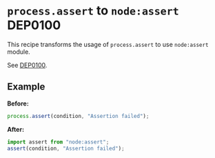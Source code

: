 # `process.assert` to `node:assert` DEP0100

This recipe transforms the usage of `process.assert` to use `node:assert` module.

See [DEP0100](https://nodejs.org/api/deprecations.html#DEP0100).

## Example

**Before:**

```js
process.assert(condition, "Assertion failed");
```

**After:**

```js
import assert from "node:assert";
assert(condition, "Assertion failed");
```
